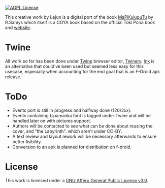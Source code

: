[![AGPL License](https://img.shields.io/badge/license-AGPL-blue.svg)](http://www.gnu.org/licenses/agpl-3.0)

This creative work by Lejun is a digital port of the book [MaPiKulupuTu](https://janketami.wordpress.com/2021/06/13/ma-pi-kulupu-tu-toki-pi-nasin-sina/) by R.Samys which itself is a COYA book based on the official Toki Pona book and [website](http://tokipona.org).

# Twine
All work so far has been done under [Twine](https://github.com/tweecode) browser editor, [Twinery](https://twinery.org/). [Ink](https://www.inklestudios.com/ink/) is an alternative that could’ve been used but seemed less easy for this usecase, especially when accounting for the end goal that is an F-Droid apk release. 

# ToDo
* Events port is still in progress and halfway done (120/2xx).
* Events containing Lipamanka font is tagged under Twine and will be handled later on with pictures support.
* Authors will be contacted to see what can be done about reusing the cover, and "the Labyrinth". which aren’t under CC-BY.
* A text review and layout rework will be necessary afterwards to ensure better lisibility.
* Conversion to an apk is planned for distribution on f-droid.

# License

This work is licensed under a
[GNU Affero General Public License v3.0](https://opensource.org/licenses/AGPL-3.0).
